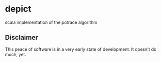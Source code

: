 depict
======

scala implementation of the potrace algorithm


Disclaimer
----------

This peace of software is in a very early state of development. It doesn't do
much, yet.
